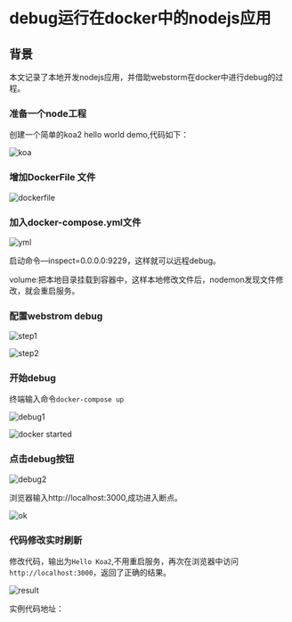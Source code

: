 # debug运行在docker中的nodejs应用

## 背景

本文记录了本地开发nodejs应用，并借助webstorm在docker中进行debug的过程。

### 准备一个node工程

创建一个简单的koa2 hello world demo,代码如下：

![koa](http://onpx1lohg.bkt.clouddn.com/FhDX4ge5TDKpeqXgqMJaQvKHgH27.png)

### 增加DockerFile 文件

![dockerfile](/var/folders/nk/wszhvngs6pb2t2kkmk87gqfc0000gn/T/abnerworks.Typora/image-20180420161118470.png)

### 加入docker-compose.yml文件

![yml](/var/folders/nk/wszhvngs6pb2t2kkmk87gqfc0000gn/T/abnerworks.Typora/image-20180420162454216.png)

启动命令—inspect=0.0.0.0:9229，这样就可以远程debug。  

volume:把本地目录挂载到容器中，这样本地修改文件后，nodemon发现文件修改，就会重启服务。

### 配置webstrom debug

![step1](http://onpx1lohg.bkt.clouddn.com/FkoOhDaoSPjMuTz7y5-Kdp0rVfN6.png)

![step2](http://onpx1lohg.bkt.clouddn.com/Fq6W77pE4oKs7wQW7UIHUDwg0-v7.png)

### 开始debug

终端输入命令`docker-compose up`

![debug1](http://onpx1lohg.bkt.clouddn.com/FgkK5qpX0X6hL_ufk4s63HerC7nI.png)

 ![docker started](http://onpx1lohg.bkt.clouddn.com/FilNubqmodx8u_xFWyCOvFrTR6Gx.png)

### 点击debug按钮

![debug2](/var/folders/nk/wszhvngs6pb2t2kkmk87gqfc0000gn/T/abnerworks.Typora/image-20180420162912399.png)

浏览器输入http://localhost:3000,成功进入断点。

![ok](/var/folders/nk/wszhvngs6pb2t2kkmk87gqfc0000gn/T/abnerworks.Typora/image-20180420163044164.png)

### 代码修改实时刷新 

修改代码，输出为`Hello Koa2`,不用重启服务，再次在浏览器中访问`http://localhost:3000`，返回了正确的结果。

![result](http://onpx1lohg.bkt.clouddn.com/FvLTRJHJGtjNKn8eQsLFsrv3gPvf.png)


实例代码地址：